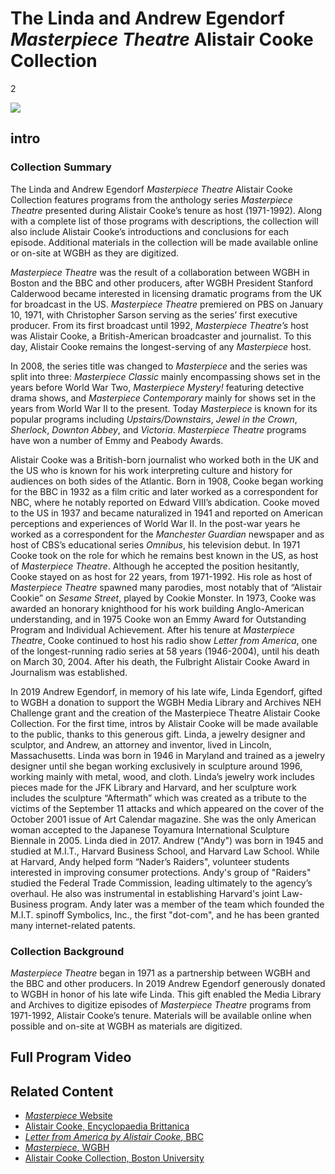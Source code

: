 # The Linda and Andrew Egendorf *Masterpiece Theatre* Alistair Cooke Collection

2

![](https://s3.amazonaws.com/openvault.wgbh.org/special_collections/alistair-cooke/alistair-cooke-banner.jpg)

## intro

### Collection Summary

The Linda and Andrew Egendorf *Masterpiece Theatre* Alistair Cooke Collection features programs from the anthology series *Masterpiece Theatre* presented during Alistair Cooke’s tenure as host (1971-1992). Along with a complete list of those programs with descriptions, the collection will also include Alistair Cooke’s introductions and conclusions for each episode. Additional materials in the collection will be made available online or on-site at WGBH as they are digitized.
 
*Masterpiece Theatre* was the result of a collaboration between WGBH in Boston and the BBC and other producers, after WGBH President Stanford Calderwood became interested in licensing dramatic programs from the UK for broadcast in the US. *Masterpiece Theatre* premiered on PBS on January 10, 1971, with Christopher Sarson serving as the series’ first executive producer. From its first broadcast until 1992, *Masterpiece Theatre’s* host was Alistair Cooke, a British-American broadcaster and journalist. To this day, Alistair Cooke remains the longest-serving of any *Masterpiece* host.

In 2008, the series title was changed to *Masterpiece* and the series was split into three: *Masterpiece Classic* mainly encompassing shows set in the years before World War Two, *Masterpiece Mystery!* featuring detective drama shows, and *Masterpiece Contemporary* mainly for shows set in the years from World War II to the present. Today *Masterpiece* is known for its popular programs including *Upstairs/Downstairs*, *Jewel in the Crown*, *Sherlock*, *Downton Abbey*, and *Victoria*. *Masterpiece Theatre* programs have won a number of Emmy and Peabody Awards.

Alistair Cooke was a British-born journalist who worked both in the UK and the US who is known for his work interpreting culture and history for audiences on both sides of the Atlantic. Born in 1908, Cooke began working for the BBC in 1932 as a film critic and later worked as a correspondent for NBC, where he notably reported on Edward VIII’s abdication. Cooke moved to the US in 1937 and became naturalized in 1941 and reported on American perceptions and experiences of World War II. In the post-war years he worked as a correspondent for the *Manchester Guardian* newspaper and as host of CBS’s educational series *Omnibus*, his television debut. In 1971 Cooke took on the role for which he remains best known in the US, as host of *Masterpiece Theatre*. Although he accepted the position hesitantly, Cooke stayed on as host for 22 years, from 1971-1992. His role as host of *Masterpiece Theatre* spawned many parodies, most notably that of “Alistair Cookie” on *Sesame Street*, played by Cookie Monster. In 1973, Cooke was awarded an honorary knighthood for his work building Anglo-American understanding, and in 1975 Cooke won an Emmy Award for Outstanding Program and Individual Achievement. After his tenure at *Masterpiece Theatre*, Cooke continued to host his radio show *Letter from America*, one of the longest-running radio series at 58 years (1946-2004), until his death on March 30, 2004. After his death, the Fulbright Alistair Cooke Award in Journalism was established.
 
In 2019 Andrew Egendorf, in memory of his late wife, Linda Egendorf, gifted to WGBH a donation to support the WGBH Media Library and Archives NEH Challenge grant and the creation of the Masterpiece Theatre Alistair Cooke Collection.  For the first time, intros by Alistair Cooke will be made available to the public, thanks to this generous gift.  Linda, a jewelry designer and sculptor, and Andrew, an attorney and inventor, lived in Lincoln, Massachusetts.  Linda was born in 1946 in Maryland and trained as a jewelry designer until she began working exclusively in sculpture around 1996, working mainly with metal, wood, and cloth.  Linda’s jewelry work includes pieces made for the JFK Library and Harvard, and her sculpture work includes the sculpture “Aftermath” which was created as a tribute to the victims of the September 11 attacks and which appeared on the cover of the October 2001 issue of Art Calendar magazine.  She was the only American woman accepted to the Japanese Toyamura International Sculpture Biennale in 2005.  Linda died in 2017.  Andrew ("Andy") was born in 1945 and studied at M.I.T., Harvard Business School, and Harvard Law School.  While at Harvard, Andy helped form “Nader’s Raiders", volunteer students interested in improving consumer protections.  Andy's group of "Raiders" studied the Federal Trade Commission, leading ultimately to the agency’s overhaul.  He also was instrumental in establishing Harvard's joint Law-Business program.  Andy later was a member of the team which founded the M.I.T. spinoff Symbolics, Inc., the first "dot-com", and he has been granted many internet-related patents.

### Collection Background

*Masterpiece Theatre* began in 1971 as a partnership between WGBH and the BBC and other producers. In 2019 Andrew Egendorf generously donated to WGBH in honor of his late wife Linda. This gift enabled the Media Library and Archives to digitize episodes of *Masterpiece Theatre* programs from 1971-1992, Alistair Cooke’s tenure. Materials will be available online when possible and on-site at WGBH as materials are digitized.

## Full Program Video

[](http://localhost:3000/catalog?f[special_collection_tags][]=advocates_full_program)

## Related Content

- [<em>Masterpiece</em> Website](https://www.pbs.org/wgbh/masterpiece/)
- [Alistair Cooke, Encyclopaedia Brittanica](https://www.britannica.com/biography/Alistair-Cooke)
- [*Letter from America by Alistair Cooke*, BBC](https://www.bbc.co.uk/programmes/b00f6hbp)
- [<em>Masterpiece</em>, WGBH](https://www.wgbh.org/masterpiece/)
- [Alistair Cooke Collection, Boston University](http://archives.bu.edu/web/alistair-cooke/)
